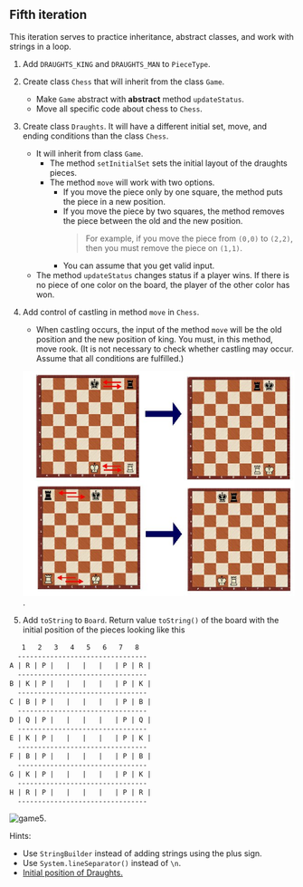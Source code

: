 ## Fifth iteration
This iteration serves to practice inheritance, abstract classes, and work with strings in a loop.

1. Add `DRAUGHTS_KING` and  `DRAUGHTS_MAN` to `PieceType`.
2. Create class `Chess` that will inherit from the class `Game`.
    - Make `Game` abstract with **abstract** method `updateStatus`.
    - Move all specific code about chess to `Chess`.
3. Create class `Draughts`. It will have a different initial set, move, and ending conditions than the class `Chess`.
    - It will inherit from class `Game`.
        - The method `setInitialSet` sets the initial layout of the draughts pieces.
        - The method `move` will work with two options.
            - If you move the piece only by one square, the method puts the piece in a new position.
            - If you move the piece by two squares, the method removes the piece between the old and the new position.
              > For example, if you move the piece from `(0,0)` to `(2,2)`, then you must remove the piece on `(1,1)`.
            - You can assume that you get valid input.
    - The method `updateStatus` changes status if a player wins. If there is no piece of one color on the board,
      the player of the other color has won.
4. Add control of castling in method `move` in `Chess`.
    - When castling occurs, the input of the method `move` will be the old position and the new position of king.
      You must, in this method, move rook. (It is not necessary to check whether castling may occur.
      Assume that all conditions are fulfilled.)

   <img src="images/castling.jpg" alt="castling" width="600"/>.

5. Add `toString` to `Board`. Return value `toString()` of the board with the initial position of the pieces looking like this
```
   1   2   3   4   5   6   7   8
  --------------------------------
A | R | P |   |   |   |   | P | R |
  --------------------------------
B | K | P |   |   |   |   | P | K |
  --------------------------------
C | B | P |   |   |   |   | P | B |
  --------------------------------
D | Q | P |   |   |   |   | P | Q |
  --------------------------------
E | K | P |   |   |   |   | P | K |
  --------------------------------
F | B | P |   |   |   |   | P | B |
  --------------------------------
G | K | P |   |   |   |   | P | K |
  --------------------------------
H | R | P |   |   |   |   | P | R |
  --------------------------------
```

<img src="images/game5.jpg" alt="game5" width="600"/>.

Hints:
- Use `StringBuilder` instead of adding strings using the plus sign.
- Use `System.lineSeparator()` instead of `\n`.
- [Initial position of Draughts.](https://en.wikipedia.org/wiki/English_draughts#Starting_position)
 
